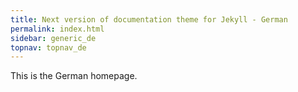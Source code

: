 ```yaml
---
title: Next version of documentation theme for Jekyll - German
permalink: index.html
sidebar: generic_de
topnav: topnav_de
---
```


This is the German homepage.
